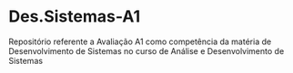 # Des.Sistemas-A1
Repositório referente a Avaliação A1 como competência da matéria de Desenvolvimento de Sistemas no curso de Análise e Desenvolvimento de Sistemas
